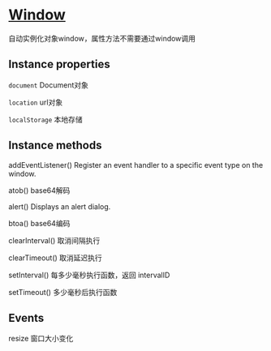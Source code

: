 # [Window](https://developer.mozilla.org/en-US/docs/Web/API/Window)

自动实例化对象window，属性方法不需要通过window调用

## Instance properties

`document` Document对象

`location` url对象

`localStorage` 本地存储

## Instance methods

addEventListener() Register an event handler to a specific event type on the window.

atob() base64解码

alert() Displays an alert dialog.

btoa() base64编码

clearInterval() 取消间隔执行

clearTimeout() 取消延迟执行

setInterval() 每多少毫秒执行函数，返回 intervalID

setTimeout() 多少毫秒后执行函数

## Events

resize 窗口大小变化
